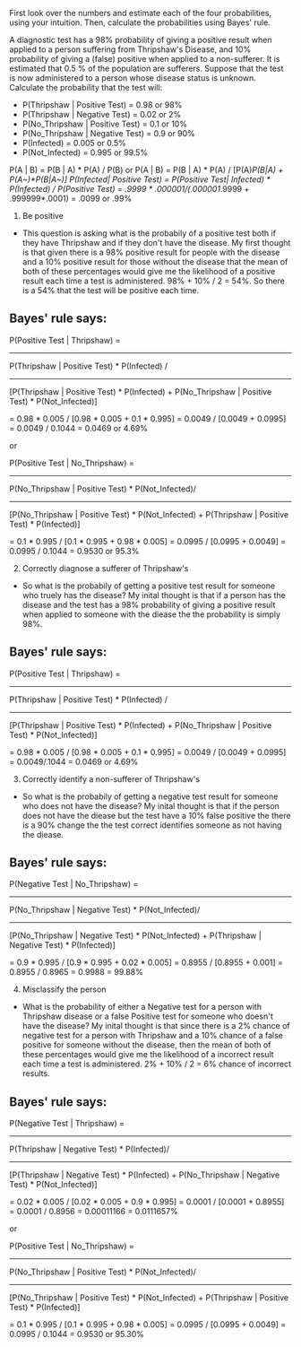 
First look over the numbers and estimate each of the four probabilities, using your intuition. Then, calculate the probabilities using Bayes' rule.

A diagnostic test has a 98% probability of giving a positive result when applied to a person suffering from Thripshaw's Disease, and 10% probability of giving a (false) positive when applied to a non-sufferer. It is estimated that 0.5 % of the population are sufferers. Suppose that the test is now administered to a person whose disease status is unknown. Calculate the probability that the test will:

- P(Thripshaw | Positive Test) = 0.98 or 98%
- P(Thripshaw | Negative Test) = 0.02 or 2%
- P(No_Thripshaw | Positive Test) = 0.1 or 10%
- P(No_Thripshaw | Negative Test) = 0.9 or 90%
- P(Infected) = 0.005 or 0.5%
- P(Not_Infected) = 0.995 or 99.5%

P(A | B) = P(B | A) * P(A) / P(B)
or
P(A | B) = P(B | A) * P(A) / [P(A)*P(B|A) + P(A~)*P(B|A~)]
P(Infected| Positive Test) = P(Positive Test| Infected) * P(Infected) / P(Positive Test)
= .9999 * .000001/(.000001*.9999 + .999999*.0001) = .0099 or .99%

1. Be positive
- This question is asking what is the probabily of a positive test both if they have Thripshaw and if they don't have the disease. My first thought is that given there is a 98% positive result for people with the disease and a 10% positive result for those without the disease that the mean of both of these percentages would give me the likelihood of a positive result each time a test is administered. 98% + 10% / 2 = 54%. So there is a 54% that the test will be positive each time. 

Bayes' rule says:
----------------
P(Positive Test | Thripshaw) = 
_______________________________
P(Thripshaw | Positive Test) * P(Infected) /
____________________________________________
[P(Thripshaw | Positive Test) * P(Infected) + P(No_Thripshaw | Positive Test) * P(Not_Infected)]

= 0.98 * 0.005 / [0.98 * 0.005 + 0.1 * 0.995] = 0.0049 / [0.0049 + 0.0995] = 0.0049 / 0.1044 = 0.0469 or 4.69%

or 

P(Positive Test | No_Thripshaw) =
_______________________________
P(No_Thripshaw | Positive Test) * P(Not_Infected)/
__________________________________________________
[P(No_Thripshaw | Positive Test) * P(Not_Infected) + P(Thripshaw | Positive Test) * P(Infected)]

= 0.1 * 0.995 / [0.1 * 0.995 + 0.98 * 0.005] = 0.0995 / [0.0995 + 0.0049] = 0.0995 / 0.1044 = 0.9530 or 95.3%


2. Correctly diagnose a sufferer of Thripshaw's
- So what is the probabily of getting a positive test result for someone who truely has the disease? My inital thought is that if a person has the disease and the test has a 98% probability of giving a positive result when applied to someone with the diease the the probability is simply 98%.

Bayes' rule says:
----------------
P(Positive Test | Thripshaw) = 
_______________________________
P(Thripshaw | Positive Test) * P(Infected) / 
____________________________________________
[P(Thripshaw | Positive Test) * P(Infected) + P(No_Thripshaw | Positive Test) * P(Not_Infected)]

= 0.98 * 0.005 / [0.98 * 0.005 + 0.1 * 0.995] = 0.0049 / [0.0049 + 0.0995] = 0.0049/.1044 = 0.0469 or 4.69%

3. Correctly identify a non-sufferer of Thripshaw's
- So what is the probabily of getting a negative test result for someone who does not have the disease? My inital thought is that if the person does not have the diease but the test have a 10% false positive the there is a 90% change the the test correct identifies someone as not having the diease. 

Bayes' rule says:
----------------
P(Negative Test | No_Thripshaw) =
__________________________________
P(No_Thripshaw | Negative Test) * P(Not_Infected)/
__________________________________________________
[P(No_Thripshaw | Negative Test) * P(Not_Infected) + P(Thripshaw | Negative Test) * P(Infected)]

= 0.9 * 0.995 / [0.9 * 0.995 + 0.02 * 0.005] = 0.8955 / [0.8955 + 0.001] = 0.8955 / 0.8965 = 0.9988 = 99.88%

4. Misclassify the person
- What is the probability of either a Negative test for a person with Thripshaw disease or a false Positive test for someone who doesn't have the disease? My inital thought is that since there is a 2% chance of negative test for a person with Thripshaw and a 10% chance of a false positive for someone without the disease, then the mean of both of these percentages would give me the likelihood of a incorrect result each time a test is administered. 2% + 10% / 2 = 6% chance of incorrect results. 

Bayes' rule says:
----------------
P(Negative Test | Thripshaw) =
_______________________________
P(Thripshaw | Negative Test) * P(Infected)/
___________________________________________
[P(Thripshaw | Negative Test) * P(Infected) + P(No_Thripshaw | Negative Test) * P(Not_Infected)]

= 0.02 * 0.005 / [0.02 * 0.005 + 0.9 * 0.995] = 0.0001 / [0.0001 + 0.8955] = 0.0001 / 0.8956 = 0.00011166 = 0.0111657%

or 

P(Positive Test | No_Thripshaw) =
__________________________________
P(No_Thripshaw | Positive Test) * P(Not_Infected)/
__________________________________________________
[P(No_Thripshaw | Positive Test) * P(Not_Infected) + P(Thripshaw | Positive Test) * P(Infected)]

= 0.1 * 0.995 / [0.1 * 0.995 + 0.98 * 0.005] = 0.0995 / [0.0995 + 0.0049] = 0.0995 / 0.1044 = 0.9530 or 95.30%

